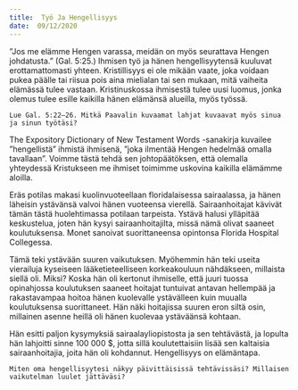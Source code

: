 ```yaml
---
title:  Työ Ja Hengellisyys
date:  09/12/2020
---
```


”Jos me elämme Hengen varassa, meidän on myös seurattava Hengen johdatusta.” (Gal. 5:25.) Ihmisen työ ja hänen hengellisyytensä kuuluvat erottamattomasti yhteen. Kristillisyys ei ole mikään vaate, joka voidaan pukea päälle tai riisua pois aina mielialan tai sen mukaan, mitä vaiheita elämässä tulee vastaan. Kristinuskossa ihmisestä tulee uusi luomus, jonka olemus tulee esille kaikilla hänen elämänsä ­alueilla, myös työssä.

`Lue Gal. 5:22–26. Mitkä Paavalin kuvaamat lahjat kuvaavat myös sinua ja sinun työtäsi?`

The Expository Dictionary of New Testament Words -sanakirja kuvailee ”hengellistä” ihmistä ihmisenä, ”joka ilmentää Hengen hedelmää omalla tavallaan”. Voimme tästä tehdä sen johtopäätöksen, että olemalla yhteydessä Kristukseen me ihmiset toimimme uskovina kaikilla elämämme aloilla.

Eräs potilas makasi kuolinvuoteellaan floridalaisessa sairaalassa, ja hänen läheisin ystävänsä valvoi hänen vuoteensa vierellä. Sairaanhoitajat kävivät tämän tästä huolehtimassa potilaan tarpeista. Ystävä halusi ylläpitää keskustelua, joten hän kysyi sairaanhoitajilta, missä nämä olivat saaneet koulutuksensa. Monet sanoivat suorittaneensa opintonsa Florida Hospital Collegessa.

Tämä teki ystävään suuren vaikutuksen. Myöhemmin hän teki useita vierailuja kyseiseen lääketieteelliseen korkeakouluun nähdäkseen, millaista siellä oli. Miksi? Koska hän oli kertonut ihmiselle, että juuri tuossa opinahjossa koulutuksen saaneet hoitajat tuntuivat antavan hellempää ja rakastavampaa hoitoa hänen kuolevalle ystävälleen kuin muualla koulutuksensa suorittaneet. Hän näki hoitajissa suuren eron siltä osin, millainen asenne heillä oli hänen kuolevaa ystäväänsä kohtaan.

Hän esitti paljon kysymyksiä sairaalayliopistosta ja sen tehtävästä, ja lopulta hän lahjoitti sinne 100 000 $, jotta sillä koulutettaisiin lisää sen kaltaisia sairaanhoitajia, joita hän oli kohdannut. Hengellisyys on elämäntapa.

`Miten oma hengellisyytesi näkyy päivittäisissä tehtävissäsi? Millaisen vaikutelman luulet jättäväsi?`